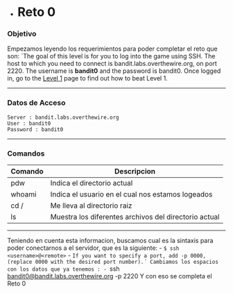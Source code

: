 - # Reto 0
### Objetivo 
Empezamos leyendo los requerimientos para poder completar el reto que son: 
		`The goal of this level is for you to log into the game using SSH. The host to which you need to connect is bandit.labs.overthewire.org, on port 2220. The username is **bandit0** and the password is bandit0. Once logged in, go to the [Level 1](https://overthewire.org/wargames/bandit/bandit1.html) page to find out how to beat Level 1.

---
### Datos de Acceso
	Server : bandit.labs.overthewire.org
	User : bandit0
	Password : bandit0
---
### Comandos 
| **Comando** | **Descripcion** |
|-|-|
| pdw | Indica el directorio actual |
| whoami | Indica el usuario en el cual nos estamos logeados|
|cd /| Me lleva al directorio raiz|
| ls| Muestra los diferentes archivos del directorio actual|

---
Teniendo en cuenta esta informacion, buscamos cual es la sintaxis para poder conectarnos a el servidor, que es la siguiente:
		- `$ ssh <username>@<remote>`
		- `If you want to specify a port, add -p 0000, (replace 0000 with the desired port number).´
	Cambiamos los espacios con los datos que ya tenemos :
	- `ssh bandit0@bandit.labs.overthewire.org -p 2220
	Y con eso se completa el Reto 0